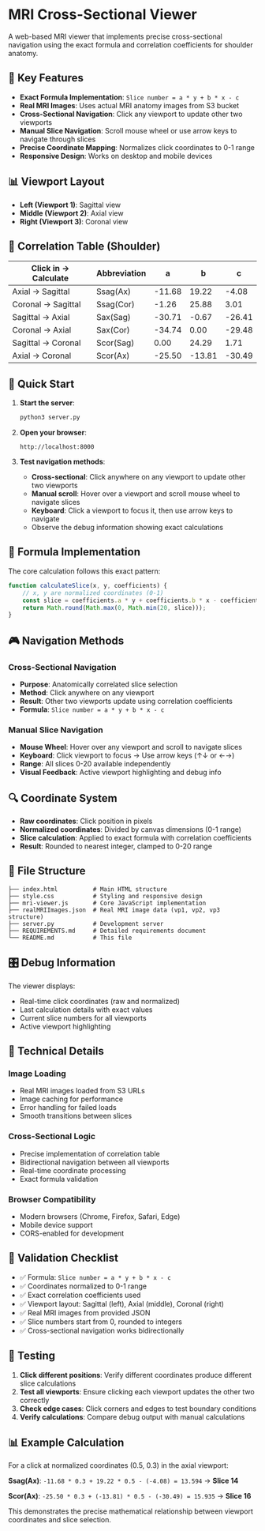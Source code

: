 # MRI Cross-Sectional Viewer

A web-based MRI viewer that implements precise cross-sectional navigation using the exact formula and correlation coefficients for shoulder anatomy.

## 🎯 Key Features

- **Exact Formula Implementation**: `Slice number = a * y + b * x - c`
- **Real MRI Images**: Uses actual MRI anatomy images from S3 bucket
- **Cross-Sectional Navigation**: Click any viewport to update other two viewports
- **Manual Slice Navigation**: Scroll mouse wheel or use arrow keys to navigate through slices
- **Precise Coordinate Mapping**: Normalizes click coordinates to 0-1 range
- **Responsive Design**: Works on desktop and mobile devices

## 📊 Viewport Layout

- **Left (Viewport 1)**: Sagittal view
- **Middle (Viewport 2)**: Axial view  
- **Right (Viewport 3)**: Coronal view

## 🧮 Correlation Table (Shoulder)

| Click in → Calculate | Abbreviation | a | b | c |
|---------------------|--------------|---|---|---|
| Axial → Sagittal | Ssag(Ax) | -11.68 | 19.22 | -4.08 |
| Coronal → Sagittal | Ssag(Cor) | -1.26 | 25.88 | 3.01 |
| Sagittal → Axial | Sax(Sag) | -30.71 | -0.67 | -26.41 |
| Coronal → Axial | Sax(Cor) | -34.74 | 0.00 | -29.48 |
| Sagittal → Coronal | Scor(Sag) | 0.00 | 24.29 | 1.71 |
| Axial → Coronal | Scor(Ax) | -25.50 | -13.81 | -30.49 |

## 🚀 Quick Start

1. **Start the server**:
   ```bash
   python3 server.py
   ```

2. **Open your browser**:
   ```
   http://localhost:8000
   ```

3. **Test navigation methods**:
   - **Cross-sectional**: Click anywhere on any viewport to update other two viewports
   - **Manual scroll**: Hover over a viewport and scroll mouse wheel to navigate slices
   - **Keyboard**: Click a viewport to focus it, then use arrow keys to navigate
   - Observe the debug information showing exact calculations

## 📐 Formula Implementation

The core calculation follows this exact pattern:

```javascript
function calculateSlice(x, y, coefficients) {
    // x, y are normalized coordinates (0-1)
    const slice = coefficients.a * y + coefficients.b * x - coefficients.c;
    return Math.round(Math.max(0, Math.min(20, slice)));
}
```

## 🎮 Navigation Methods

### Cross-Sectional Navigation
- **Purpose**: Anatomically correlated slice selection
- **Method**: Click anywhere on any viewport
- **Result**: Other two viewports update using correlation coefficients
- **Formula**: `Slice number = a * y + b * x - c`

### Manual Slice Navigation
- **Mouse Wheel**: Hover over any viewport and scroll to navigate slices
- **Keyboard**: Click viewport to focus → Use arrow keys (↑↓ or ←→)
- **Range**: All slices 0-20 available independently
- **Visual Feedback**: Active viewport highlighting and debug info

## 🔍 Coordinate System

- **Raw coordinates**: Click position in pixels
- **Normalized coordinates**: Divided by canvas dimensions (0-1 range)
- **Slice calculation**: Applied to exact formula with correlation coefficients
- **Result**: Rounded to nearest integer, clamped to 0-20 range

## 📁 File Structure

```
├── index.html          # Main HTML structure
├── style.css           # Styling and responsive design
├── mri-viewer.js       # Core JavaScript implementation
├── realMRIImages.json  # Real MRI image data (vp1, vp2, vp3 structure)
├── server.py           # Development server
├── REQUIREMENTS.md     # Detailed requirements document
└── README.md           # This file
```

## 🎛️ Debug Information

The viewer displays:
- Real-time click coordinates (raw and normalized)
- Last calculation details with exact values
- Current slice numbers for all viewports
- Active viewport highlighting

## 🔧 Technical Details

### Image Loading
- Real MRI images loaded from S3 URLs
- Image caching for performance
- Error handling for failed loads
- Smooth transitions between slices

### Cross-Sectional Logic
- Precise implementation of correlation table
- Bidirectional navigation between all viewports
- Real-time coordinate processing
- Exact formula validation

### Browser Compatibility
- Modern browsers (Chrome, Firefox, Safari, Edge)
- Mobile device support
- CORS-enabled for development

## 📝 Validation Checklist

- ✅ Formula: `Slice number = a * y + b * x - c`
- ✅ Coordinates normalized to 0-1 range
- ✅ Exact correlation coefficients used
- ✅ Viewport layout: Sagittal (left), Axial (middle), Coronal (right)
- ✅ Real MRI images from provided JSON
- ✅ Slice numbers start from 0, rounded to integers
- ✅ Cross-sectional navigation works bidirectionally

## 🧪 Testing

1. **Click different positions**: Verify different coordinates produce different slice calculations
2. **Test all viewports**: Ensure clicking each viewport updates the other two correctly
3. **Check edge cases**: Click corners and edges to test boundary conditions
4. **Verify calculations**: Compare debug output with manual calculations

## 📊 Example Calculation

For a click at normalized coordinates (0.5, 0.3) in the axial viewport:

**Ssag(Ax)**: `-11.68 * 0.3 + 19.22 * 0.5 - (-4.08) = 13.594` → **Slice 14**

**Scor(Ax)**: `-25.50 * 0.3 + (-13.81) * 0.5 - (-30.49) = 15.935` → **Slice 16**

This demonstrates the precise mathematical relationship between viewport coordinates and slice selection.
